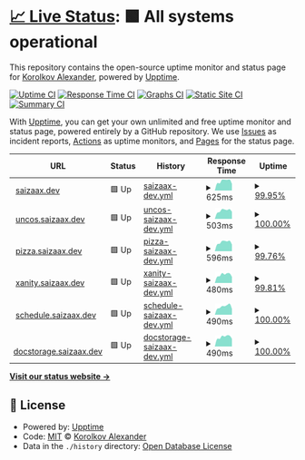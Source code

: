 # [📈 Live Status](https://saizaax.github.io/upptime): <!--live status--> **🟩 All systems operational**

This repository contains the open-source uptime monitor and status page for [Korolkov Alexander](saizaax.dev), powered by [Upptime](https://github.com/upptime/upptime).

[![Uptime CI](https://github.com/saizaax/upptime/workflows/Uptime%20CI/badge.svg)](https://github.com/saizaax/upptime/actions?query=workflow%3A%22Uptime+CI%22)
[![Response Time CI](https://github.com/saizaax/upptime/workflows/Response%20Time%20CI/badge.svg)](https://github.com/saizaax/upptime/actions?query=workflow%3A%22Response+Time+CI%22)
[![Graphs CI](https://github.com/saizaax/upptime/workflows/Graphs%20CI/badge.svg)](https://github.com/saizaax/upptime/actions?query=workflow%3A%22Graphs+CI%22)
[![Static Site CI](https://github.com/saizaax/upptime/workflows/Static%20Site%20CI/badge.svg)](https://github.com/saizaax/upptime/actions?query=workflow%3A%22Static+Site+CI%22)
[![Summary CI](https://github.com/saizaax/upptime/workflows/Summary%20CI/badge.svg)](https://github.com/saizaax/upptime/actions?query=workflow%3A%22Summary+CI%22)

With [Upptime](https://upptime.js.org), you can get your own unlimited and free uptime monitor and status page, powered entirely by a GitHub repository. We use [Issues](https://github.com/saizaax/upptime/issues) as incident reports, [Actions](https://github.com/saizaax/upptime/actions) as uptime monitors, and [Pages](https://saizaax.github.io/upptime) for the status page.

<!--start: status pages-->
<!-- This summary is generated by Upptime (https://github.com/upptime/upptime) -->
<!-- Do not edit this manually, your changes will be overwritten -->
<!-- prettier-ignore -->
| URL | Status | History | Response Time | Uptime |
| --- | ------ | ------- | ------------- | ------ |
| <img alt="" src="https://icons.duckduckgo.com/ip3/saizaax.dev.ico" height="13"> [saizaax.dev](https://saizaax.dev/) | 🟩 Up | [saizaax-dev.yml](https://github.com/saizaax/upptime/commits/HEAD/history/saizaax-dev.yml) | <details><summary><img alt="Response time graph" src="./graphs/saizaax-dev/response-time-week.png" height="20"> 625ms</summary><br><a href="https://saizaax.github.io/upptime/history/saizaax-dev"><img alt="Response time 910" src="https://img.shields.io/endpoint?url=https%3A%2F%2Fraw.githubusercontent.com%2Fsaizaax%2Fupptime%2FHEAD%2Fapi%2Fsaizaax-dev%2Fresponse-time.json"></a><br><a href="https://saizaax.github.io/upptime/history/saizaax-dev"><img alt="24-hour response time 526" src="https://img.shields.io/endpoint?url=https%3A%2F%2Fraw.githubusercontent.com%2Fsaizaax%2Fupptime%2FHEAD%2Fapi%2Fsaizaax-dev%2Fresponse-time-day.json"></a><br><a href="https://saizaax.github.io/upptime/history/saizaax-dev"><img alt="7-day response time 625" src="https://img.shields.io/endpoint?url=https%3A%2F%2Fraw.githubusercontent.com%2Fsaizaax%2Fupptime%2FHEAD%2Fapi%2Fsaizaax-dev%2Fresponse-time-week.json"></a><br><a href="https://saizaax.github.io/upptime/history/saizaax-dev"><img alt="30-day response time 670" src="https://img.shields.io/endpoint?url=https%3A%2F%2Fraw.githubusercontent.com%2Fsaizaax%2Fupptime%2FHEAD%2Fapi%2Fsaizaax-dev%2Fresponse-time-month.json"></a><br><a href="https://saizaax.github.io/upptime/history/saizaax-dev"><img alt="1-year response time 910" src="https://img.shields.io/endpoint?url=https%3A%2F%2Fraw.githubusercontent.com%2Fsaizaax%2Fupptime%2FHEAD%2Fapi%2Fsaizaax-dev%2Fresponse-time-year.json"></a></details> | <details><summary><a href="https://saizaax.github.io/upptime/history/saizaax-dev">99.95%</a></summary><a href="https://saizaax.github.io/upptime/history/saizaax-dev"><img alt="All-time uptime 99.99%" src="https://img.shields.io/endpoint?url=https%3A%2F%2Fraw.githubusercontent.com%2Fsaizaax%2Fupptime%2FHEAD%2Fapi%2Fsaizaax-dev%2Fuptime.json"></a><br><a href="https://saizaax.github.io/upptime/history/saizaax-dev"><img alt="24-hour uptime 99.63%" src="https://img.shields.io/endpoint?url=https%3A%2F%2Fraw.githubusercontent.com%2Fsaizaax%2Fupptime%2FHEAD%2Fapi%2Fsaizaax-dev%2Fuptime-day.json"></a><br><a href="https://saizaax.github.io/upptime/history/saizaax-dev"><img alt="7-day uptime 99.95%" src="https://img.shields.io/endpoint?url=https%3A%2F%2Fraw.githubusercontent.com%2Fsaizaax%2Fupptime%2FHEAD%2Fapi%2Fsaizaax-dev%2Fuptime-week.json"></a><br><a href="https://saizaax.github.io/upptime/history/saizaax-dev"><img alt="30-day uptime 99.99%" src="https://img.shields.io/endpoint?url=https%3A%2F%2Fraw.githubusercontent.com%2Fsaizaax%2Fupptime%2FHEAD%2Fapi%2Fsaizaax-dev%2Fuptime-month.json"></a><br><a href="https://saizaax.github.io/upptime/history/saizaax-dev"><img alt="1-year uptime 99.99%" src="https://img.shields.io/endpoint?url=https%3A%2F%2Fraw.githubusercontent.com%2Fsaizaax%2Fupptime%2FHEAD%2Fapi%2Fsaizaax-dev%2Fuptime-year.json"></a></details>
| <img alt="" src="https://icons.duckduckgo.com/ip3/uncos.saizaax.dev.ico" height="13"> [uncos.saizaax.dev](https://uncos.saizaax.dev/) | 🟩 Up | [uncos-saizaax-dev.yml](https://github.com/saizaax/upptime/commits/HEAD/history/uncos-saizaax-dev.yml) | <details><summary><img alt="Response time graph" src="./graphs/uncos-saizaax-dev/response-time-week.png" height="20"> 503ms</summary><br><a href="https://saizaax.github.io/upptime/history/uncos-saizaax-dev"><img alt="Response time 849" src="https://img.shields.io/endpoint?url=https%3A%2F%2Fraw.githubusercontent.com%2Fsaizaax%2Fupptime%2FHEAD%2Fapi%2Funcos-saizaax-dev%2Fresponse-time.json"></a><br><a href="https://saizaax.github.io/upptime/history/uncos-saizaax-dev"><img alt="24-hour response time 436" src="https://img.shields.io/endpoint?url=https%3A%2F%2Fraw.githubusercontent.com%2Fsaizaax%2Fupptime%2FHEAD%2Fapi%2Funcos-saizaax-dev%2Fresponse-time-day.json"></a><br><a href="https://saizaax.github.io/upptime/history/uncos-saizaax-dev"><img alt="7-day response time 503" src="https://img.shields.io/endpoint?url=https%3A%2F%2Fraw.githubusercontent.com%2Fsaizaax%2Fupptime%2FHEAD%2Fapi%2Funcos-saizaax-dev%2Fresponse-time-week.json"></a><br><a href="https://saizaax.github.io/upptime/history/uncos-saizaax-dev"><img alt="30-day response time 518" src="https://img.shields.io/endpoint?url=https%3A%2F%2Fraw.githubusercontent.com%2Fsaizaax%2Fupptime%2FHEAD%2Fapi%2Funcos-saizaax-dev%2Fresponse-time-month.json"></a><br><a href="https://saizaax.github.io/upptime/history/uncos-saizaax-dev"><img alt="1-year response time 849" src="https://img.shields.io/endpoint?url=https%3A%2F%2Fraw.githubusercontent.com%2Fsaizaax%2Fupptime%2FHEAD%2Fapi%2Funcos-saizaax-dev%2Fresponse-time-year.json"></a></details> | <details><summary><a href="https://saizaax.github.io/upptime/history/uncos-saizaax-dev">100.00%</a></summary><a href="https://saizaax.github.io/upptime/history/uncos-saizaax-dev"><img alt="All-time uptime 100.00%" src="https://img.shields.io/endpoint?url=https%3A%2F%2Fraw.githubusercontent.com%2Fsaizaax%2Fupptime%2FHEAD%2Fapi%2Funcos-saizaax-dev%2Fuptime.json"></a><br><a href="https://saizaax.github.io/upptime/history/uncos-saizaax-dev"><img alt="24-hour uptime 100.00%" src="https://img.shields.io/endpoint?url=https%3A%2F%2Fraw.githubusercontent.com%2Fsaizaax%2Fupptime%2FHEAD%2Fapi%2Funcos-saizaax-dev%2Fuptime-day.json"></a><br><a href="https://saizaax.github.io/upptime/history/uncos-saizaax-dev"><img alt="7-day uptime 100.00%" src="https://img.shields.io/endpoint?url=https%3A%2F%2Fraw.githubusercontent.com%2Fsaizaax%2Fupptime%2FHEAD%2Fapi%2Funcos-saizaax-dev%2Fuptime-week.json"></a><br><a href="https://saizaax.github.io/upptime/history/uncos-saizaax-dev"><img alt="30-day uptime 100.00%" src="https://img.shields.io/endpoint?url=https%3A%2F%2Fraw.githubusercontent.com%2Fsaizaax%2Fupptime%2FHEAD%2Fapi%2Funcos-saizaax-dev%2Fuptime-month.json"></a><br><a href="https://saizaax.github.io/upptime/history/uncos-saizaax-dev"><img alt="1-year uptime 100.00%" src="https://img.shields.io/endpoint?url=https%3A%2F%2Fraw.githubusercontent.com%2Fsaizaax%2Fupptime%2FHEAD%2Fapi%2Funcos-saizaax-dev%2Fuptime-year.json"></a></details>
| <img alt="" src="https://icons.duckduckgo.com/ip3/pizza.saizaax.dev.ico" height="13"> [pizza.saizaax.dev](https://pizza.saizaax.dev/) | 🟩 Up | [pizza-saizaax-dev.yml](https://github.com/saizaax/upptime/commits/HEAD/history/pizza-saizaax-dev.yml) | <details><summary><img alt="Response time graph" src="./graphs/pizza-saizaax-dev/response-time-week.png" height="20"> 596ms</summary><br><a href="https://saizaax.github.io/upptime/history/pizza-saizaax-dev"><img alt="Response time 772" src="https://img.shields.io/endpoint?url=https%3A%2F%2Fraw.githubusercontent.com%2Fsaizaax%2Fupptime%2FHEAD%2Fapi%2Fpizza-saizaax-dev%2Fresponse-time.json"></a><br><a href="https://saizaax.github.io/upptime/history/pizza-saizaax-dev"><img alt="24-hour response time 503" src="https://img.shields.io/endpoint?url=https%3A%2F%2Fraw.githubusercontent.com%2Fsaizaax%2Fupptime%2FHEAD%2Fapi%2Fpizza-saizaax-dev%2Fresponse-time-day.json"></a><br><a href="https://saizaax.github.io/upptime/history/pizza-saizaax-dev"><img alt="7-day response time 596" src="https://img.shields.io/endpoint?url=https%3A%2F%2Fraw.githubusercontent.com%2Fsaizaax%2Fupptime%2FHEAD%2Fapi%2Fpizza-saizaax-dev%2Fresponse-time-week.json"></a><br><a href="https://saizaax.github.io/upptime/history/pizza-saizaax-dev"><img alt="30-day response time 633" src="https://img.shields.io/endpoint?url=https%3A%2F%2Fraw.githubusercontent.com%2Fsaizaax%2Fupptime%2FHEAD%2Fapi%2Fpizza-saizaax-dev%2Fresponse-time-month.json"></a><br><a href="https://saizaax.github.io/upptime/history/pizza-saizaax-dev"><img alt="1-year response time 772" src="https://img.shields.io/endpoint?url=https%3A%2F%2Fraw.githubusercontent.com%2Fsaizaax%2Fupptime%2FHEAD%2Fapi%2Fpizza-saizaax-dev%2Fresponse-time-year.json"></a></details> | <details><summary><a href="https://saizaax.github.io/upptime/history/pizza-saizaax-dev">99.76%</a></summary><a href="https://saizaax.github.io/upptime/history/pizza-saizaax-dev"><img alt="All-time uptime 99.97%" src="https://img.shields.io/endpoint?url=https%3A%2F%2Fraw.githubusercontent.com%2Fsaizaax%2Fupptime%2FHEAD%2Fapi%2Fpizza-saizaax-dev%2Fuptime.json"></a><br><a href="https://saizaax.github.io/upptime/history/pizza-saizaax-dev"><img alt="24-hour uptime 98.30%" src="https://img.shields.io/endpoint?url=https%3A%2F%2Fraw.githubusercontent.com%2Fsaizaax%2Fupptime%2FHEAD%2Fapi%2Fpizza-saizaax-dev%2Fuptime-day.json"></a><br><a href="https://saizaax.github.io/upptime/history/pizza-saizaax-dev"><img alt="7-day uptime 99.76%" src="https://img.shields.io/endpoint?url=https%3A%2F%2Fraw.githubusercontent.com%2Fsaizaax%2Fupptime%2FHEAD%2Fapi%2Fpizza-saizaax-dev%2Fuptime-week.json"></a><br><a href="https://saizaax.github.io/upptime/history/pizza-saizaax-dev"><img alt="30-day uptime 99.94%" src="https://img.shields.io/endpoint?url=https%3A%2F%2Fraw.githubusercontent.com%2Fsaizaax%2Fupptime%2FHEAD%2Fapi%2Fpizza-saizaax-dev%2Fuptime-month.json"></a><br><a href="https://saizaax.github.io/upptime/history/pizza-saizaax-dev"><img alt="1-year uptime 99.97%" src="https://img.shields.io/endpoint?url=https%3A%2F%2Fraw.githubusercontent.com%2Fsaizaax%2Fupptime%2FHEAD%2Fapi%2Fpizza-saizaax-dev%2Fuptime-year.json"></a></details>
| <img alt="" src="https://icons.duckduckgo.com/ip3/xanity.saizaax.dev.ico" height="13"> [xanity.saizaax.dev](https://xanity.saizaax.dev/) | 🟩 Up | [xanity-saizaax-dev.yml](https://github.com/saizaax/upptime/commits/HEAD/history/xanity-saizaax-dev.yml) | <details><summary><img alt="Response time graph" src="./graphs/xanity-saizaax-dev/response-time-week.png" height="20"> 480ms</summary><br><a href="https://saizaax.github.io/upptime/history/xanity-saizaax-dev"><img alt="Response time 529" src="https://img.shields.io/endpoint?url=https%3A%2F%2Fraw.githubusercontent.com%2Fsaizaax%2Fupptime%2FHEAD%2Fapi%2Fxanity-saizaax-dev%2Fresponse-time.json"></a><br><a href="https://saizaax.github.io/upptime/history/xanity-saizaax-dev"><img alt="24-hour response time 377" src="https://img.shields.io/endpoint?url=https%3A%2F%2Fraw.githubusercontent.com%2Fsaizaax%2Fupptime%2FHEAD%2Fapi%2Fxanity-saizaax-dev%2Fresponse-time-day.json"></a><br><a href="https://saizaax.github.io/upptime/history/xanity-saizaax-dev"><img alt="7-day response time 480" src="https://img.shields.io/endpoint?url=https%3A%2F%2Fraw.githubusercontent.com%2Fsaizaax%2Fupptime%2FHEAD%2Fapi%2Fxanity-saizaax-dev%2Fresponse-time-week.json"></a><br><a href="https://saizaax.github.io/upptime/history/xanity-saizaax-dev"><img alt="30-day response time 504" src="https://img.shields.io/endpoint?url=https%3A%2F%2Fraw.githubusercontent.com%2Fsaizaax%2Fupptime%2FHEAD%2Fapi%2Fxanity-saizaax-dev%2Fresponse-time-month.json"></a><br><a href="https://saizaax.github.io/upptime/history/xanity-saizaax-dev"><img alt="1-year response time 529" src="https://img.shields.io/endpoint?url=https%3A%2F%2Fraw.githubusercontent.com%2Fsaizaax%2Fupptime%2FHEAD%2Fapi%2Fxanity-saizaax-dev%2Fresponse-time-year.json"></a></details> | <details><summary><a href="https://saizaax.github.io/upptime/history/xanity-saizaax-dev">99.81%</a></summary><a href="https://saizaax.github.io/upptime/history/xanity-saizaax-dev"><img alt="All-time uptime 99.97%" src="https://img.shields.io/endpoint?url=https%3A%2F%2Fraw.githubusercontent.com%2Fsaizaax%2Fupptime%2FHEAD%2Fapi%2Fxanity-saizaax-dev%2Fuptime.json"></a><br><a href="https://saizaax.github.io/upptime/history/xanity-saizaax-dev"><img alt="24-hour uptime 98.65%" src="https://img.shields.io/endpoint?url=https%3A%2F%2Fraw.githubusercontent.com%2Fsaizaax%2Fupptime%2FHEAD%2Fapi%2Fxanity-saizaax-dev%2Fuptime-day.json"></a><br><a href="https://saizaax.github.io/upptime/history/xanity-saizaax-dev"><img alt="7-day uptime 99.81%" src="https://img.shields.io/endpoint?url=https%3A%2F%2Fraw.githubusercontent.com%2Fsaizaax%2Fupptime%2FHEAD%2Fapi%2Fxanity-saizaax-dev%2Fuptime-week.json"></a><br><a href="https://saizaax.github.io/upptime/history/xanity-saizaax-dev"><img alt="30-day uptime 99.96%" src="https://img.shields.io/endpoint?url=https%3A%2F%2Fraw.githubusercontent.com%2Fsaizaax%2Fupptime%2FHEAD%2Fapi%2Fxanity-saizaax-dev%2Fuptime-month.json"></a><br><a href="https://saizaax.github.io/upptime/history/xanity-saizaax-dev"><img alt="1-year uptime 99.97%" src="https://img.shields.io/endpoint?url=https%3A%2F%2Fraw.githubusercontent.com%2Fsaizaax%2Fupptime%2FHEAD%2Fapi%2Fxanity-saizaax-dev%2Fuptime-year.json"></a></details>
| <img alt="" src="https://icons.duckduckgo.com/ip3/schedule.saizaax.dev.ico" height="13"> [schedule.saizaax.dev](https://schedule.saizaax.dev/) | 🟩 Up | [schedule-saizaax-dev.yml](https://github.com/saizaax/upptime/commits/HEAD/history/schedule-saizaax-dev.yml) | <details><summary><img alt="Response time graph" src="./graphs/schedule-saizaax-dev/response-time-week.png" height="20"> 490ms</summary><br><a href="https://saizaax.github.io/upptime/history/schedule-saizaax-dev"><img alt="Response time 538" src="https://img.shields.io/endpoint?url=https%3A%2F%2Fraw.githubusercontent.com%2Fsaizaax%2Fupptime%2FHEAD%2Fapi%2Fschedule-saizaax-dev%2Fresponse-time.json"></a><br><a href="https://saizaax.github.io/upptime/history/schedule-saizaax-dev"><img alt="24-hour response time 350" src="https://img.shields.io/endpoint?url=https%3A%2F%2Fraw.githubusercontent.com%2Fsaizaax%2Fupptime%2FHEAD%2Fapi%2Fschedule-saizaax-dev%2Fresponse-time-day.json"></a><br><a href="https://saizaax.github.io/upptime/history/schedule-saizaax-dev"><img alt="7-day response time 490" src="https://img.shields.io/endpoint?url=https%3A%2F%2Fraw.githubusercontent.com%2Fsaizaax%2Fupptime%2FHEAD%2Fapi%2Fschedule-saizaax-dev%2Fresponse-time-week.json"></a><br><a href="https://saizaax.github.io/upptime/history/schedule-saizaax-dev"><img alt="30-day response time 516" src="https://img.shields.io/endpoint?url=https%3A%2F%2Fraw.githubusercontent.com%2Fsaizaax%2Fupptime%2FHEAD%2Fapi%2Fschedule-saizaax-dev%2Fresponse-time-month.json"></a><br><a href="https://saizaax.github.io/upptime/history/schedule-saizaax-dev"><img alt="1-year response time 538" src="https://img.shields.io/endpoint?url=https%3A%2F%2Fraw.githubusercontent.com%2Fsaizaax%2Fupptime%2FHEAD%2Fapi%2Fschedule-saizaax-dev%2Fresponse-time-year.json"></a></details> | <details><summary><a href="https://saizaax.github.io/upptime/history/schedule-saizaax-dev">100.00%</a></summary><a href="https://saizaax.github.io/upptime/history/schedule-saizaax-dev"><img alt="All-time uptime 100.00%" src="https://img.shields.io/endpoint?url=https%3A%2F%2Fraw.githubusercontent.com%2Fsaizaax%2Fupptime%2FHEAD%2Fapi%2Fschedule-saizaax-dev%2Fuptime.json"></a><br><a href="https://saizaax.github.io/upptime/history/schedule-saizaax-dev"><img alt="24-hour uptime 100.00%" src="https://img.shields.io/endpoint?url=https%3A%2F%2Fraw.githubusercontent.com%2Fsaizaax%2Fupptime%2FHEAD%2Fapi%2Fschedule-saizaax-dev%2Fuptime-day.json"></a><br><a href="https://saizaax.github.io/upptime/history/schedule-saizaax-dev"><img alt="7-day uptime 100.00%" src="https://img.shields.io/endpoint?url=https%3A%2F%2Fraw.githubusercontent.com%2Fsaizaax%2Fupptime%2FHEAD%2Fapi%2Fschedule-saizaax-dev%2Fuptime-week.json"></a><br><a href="https://saizaax.github.io/upptime/history/schedule-saizaax-dev"><img alt="30-day uptime 100.00%" src="https://img.shields.io/endpoint?url=https%3A%2F%2Fraw.githubusercontent.com%2Fsaizaax%2Fupptime%2FHEAD%2Fapi%2Fschedule-saizaax-dev%2Fuptime-month.json"></a><br><a href="https://saizaax.github.io/upptime/history/schedule-saizaax-dev"><img alt="1-year uptime 100.00%" src="https://img.shields.io/endpoint?url=https%3A%2F%2Fraw.githubusercontent.com%2Fsaizaax%2Fupptime%2FHEAD%2Fapi%2Fschedule-saizaax-dev%2Fuptime-year.json"></a></details>
| <img alt="" src="https://icons.duckduckgo.com/ip3/docstorage.saizaax.dev.ico" height="13"> [docstorage.saizaax.dev](https://docstorage.saizaax.dev/) | 🟩 Up | [docstorage-saizaax-dev.yml](https://github.com/saizaax/upptime/commits/HEAD/history/docstorage-saizaax-dev.yml) | <details><summary><img alt="Response time graph" src="./graphs/docstorage-saizaax-dev/response-time-week.png" height="20"> 490ms</summary><br><a href="https://saizaax.github.io/upptime/history/docstorage-saizaax-dev"><img alt="Response time 571" src="https://img.shields.io/endpoint?url=https%3A%2F%2Fraw.githubusercontent.com%2Fsaizaax%2Fupptime%2FHEAD%2Fapi%2Fdocstorage-saizaax-dev%2Fresponse-time.json"></a><br><a href="https://saizaax.github.io/upptime/history/docstorage-saizaax-dev"><img alt="24-hour response time 398" src="https://img.shields.io/endpoint?url=https%3A%2F%2Fraw.githubusercontent.com%2Fsaizaax%2Fupptime%2FHEAD%2Fapi%2Fdocstorage-saizaax-dev%2Fresponse-time-day.json"></a><br><a href="https://saizaax.github.io/upptime/history/docstorage-saizaax-dev"><img alt="7-day response time 490" src="https://img.shields.io/endpoint?url=https%3A%2F%2Fraw.githubusercontent.com%2Fsaizaax%2Fupptime%2FHEAD%2Fapi%2Fdocstorage-saizaax-dev%2Fresponse-time-week.json"></a><br><a href="https://saizaax.github.io/upptime/history/docstorage-saizaax-dev"><img alt="30-day response time 502" src="https://img.shields.io/endpoint?url=https%3A%2F%2Fraw.githubusercontent.com%2Fsaizaax%2Fupptime%2FHEAD%2Fapi%2Fdocstorage-saizaax-dev%2Fresponse-time-month.json"></a><br><a href="https://saizaax.github.io/upptime/history/docstorage-saizaax-dev"><img alt="1-year response time 571" src="https://img.shields.io/endpoint?url=https%3A%2F%2Fraw.githubusercontent.com%2Fsaizaax%2Fupptime%2FHEAD%2Fapi%2Fdocstorage-saizaax-dev%2Fresponse-time-year.json"></a></details> | <details><summary><a href="https://saizaax.github.io/upptime/history/docstorage-saizaax-dev">100.00%</a></summary><a href="https://saizaax.github.io/upptime/history/docstorage-saizaax-dev"><img alt="All-time uptime 100.00%" src="https://img.shields.io/endpoint?url=https%3A%2F%2Fraw.githubusercontent.com%2Fsaizaax%2Fupptime%2FHEAD%2Fapi%2Fdocstorage-saizaax-dev%2Fuptime.json"></a><br><a href="https://saizaax.github.io/upptime/history/docstorage-saizaax-dev"><img alt="24-hour uptime 100.00%" src="https://img.shields.io/endpoint?url=https%3A%2F%2Fraw.githubusercontent.com%2Fsaizaax%2Fupptime%2FHEAD%2Fapi%2Fdocstorage-saizaax-dev%2Fuptime-day.json"></a><br><a href="https://saizaax.github.io/upptime/history/docstorage-saizaax-dev"><img alt="7-day uptime 100.00%" src="https://img.shields.io/endpoint?url=https%3A%2F%2Fraw.githubusercontent.com%2Fsaizaax%2Fupptime%2FHEAD%2Fapi%2Fdocstorage-saizaax-dev%2Fuptime-week.json"></a><br><a href="https://saizaax.github.io/upptime/history/docstorage-saizaax-dev"><img alt="30-day uptime 100.00%" src="https://img.shields.io/endpoint?url=https%3A%2F%2Fraw.githubusercontent.com%2Fsaizaax%2Fupptime%2FHEAD%2Fapi%2Fdocstorage-saizaax-dev%2Fuptime-month.json"></a><br><a href="https://saizaax.github.io/upptime/history/docstorage-saizaax-dev"><img alt="1-year uptime 100.00%" src="https://img.shields.io/endpoint?url=https%3A%2F%2Fraw.githubusercontent.com%2Fsaizaax%2Fupptime%2FHEAD%2Fapi%2Fdocstorage-saizaax-dev%2Fuptime-year.json"></a></details>

<!--end: status pages-->

[**Visit our status website →**](https://saizaax.github.io/upptime)

## 📄 License

- Powered by: [Upptime](https://github.com/upptime/upptime)
- Code: [MIT](./LICENSE) © [Korolkov Alexander](saizaax.dev)
- Data in the `./history` directory: [Open Database License](https://opendatacommons.org/licenses/odbl/1-0/)
